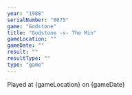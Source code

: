 ```yaml
---
year: "1988"
serialNumber: "0075" 
game: "Godstone"
title: "Godstone -v- The Min"
gameLocation: ""
gameDate: ""
result: ""
resultType: ""
type: "game"
---
```


Played at {gameLocation} on {gameDate} 